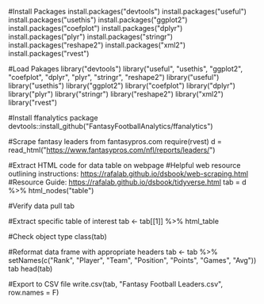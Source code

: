#Install Packages
install.packages("devtools")
install.packages("useful")
install.packages("usethis")
install.packages("ggplot2")
install.packages("coefplot")
install.packages("dplyr")
install.packages("plyr")
install.packages("stringr")
install.packages("reshape2")
install.packages("xml2")
install.packages("rvest")

#Load Pakages
library("devtools")
library("useful", "usethis", "ggplot2", "coefplot", "dplyr", "plyr", "stringr", "reshape2")
library("useful")
library("usethis")
library("ggplot2")
library("coefplot")
library("dplyr")
library("plyr")
library("stringr")
library("reshape2")
library("xml2")
library("rvest")

#Install ffanalytics package
devtools::install_github("FantasyFootballAnalytics/ffanalytics")

#Scrape fantasy leaders from fantasypros.com
require(rvest)
d = read_html("https://www.fantasypros.com/nfl/reports/leaders/")

#Extract HTML code for data table on webpage
#Helpful web resource outlining instructions: https://rafalab.github.io/dsbook/web-scraping.html 
#Resource Guide: https://rafalab.github.io/dsbook/tidyverse.html
tab = d %>% html_nodes("table")

#Verify data pull
tab 

#Extract specific table of interest
tab <- tab[[1]] %>% html_table

#Check object type
class(tab)

#Reformat data frame with appropriate headers
tab <- tab %>% setNames(c("Rank", "Player", "Team", "Position", "Points", "Games", "Avg"))
tab
head(tab)

#Export to CSV file
write.csv(tab, "Fantasy Football Leaders.csv", row.names = F)
